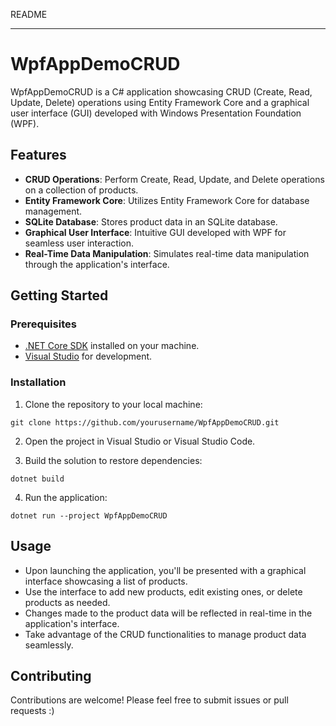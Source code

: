 README

---

# WpfAppDemoCRUD

WpfAppDemoCRUD is a C# application showcasing CRUD (Create, Read, Update, Delete) operations using Entity Framework Core 
and a graphical user interface (GUI) developed with Windows Presentation Foundation (WPF).

## Features

- **CRUD Operations**: Perform Create, Read, Update, and Delete operations on a collection of products.
- **Entity Framework Core**: Utilizes Entity Framework Core for database management.
- **SQLite Database**: Stores product data in an SQLite database.
- **Graphical User Interface**: Intuitive GUI developed with WPF for seamless user interaction.
- **Real-Time Data Manipulation**: Simulates real-time data manipulation through the application's interface.

## Getting Started

### Prerequisites

- [.NET Core SDK](https://dotnet.microsoft.com/download) installed on your machine.
- [Visual Studio](https://visualstudio.microsoft.com/) for development.

### Installation

1. Clone the repository to your local machine:

```
git clone https://github.com/yourusername/WpfAppDemoCRUD.git
```

2. Open the project in Visual Studio or Visual Studio Code.

3. Build the solution to restore dependencies:

```
dotnet build
```

4. Run the application:

```
dotnet run --project WpfAppDemoCRUD
```

## Usage

- Upon launching the application, you'll be presented with a graphical interface showcasing a list of products.
- Use the interface to add new products, edit existing ones, or delete products as needed.
- Changes made to the product data will be reflected in real-time in the application's interface.
- Take advantage of the CRUD functionalities to manage product data seamlessly.

## Contributing

Contributions are welcome! Please feel free to submit issues or pull requests :)
